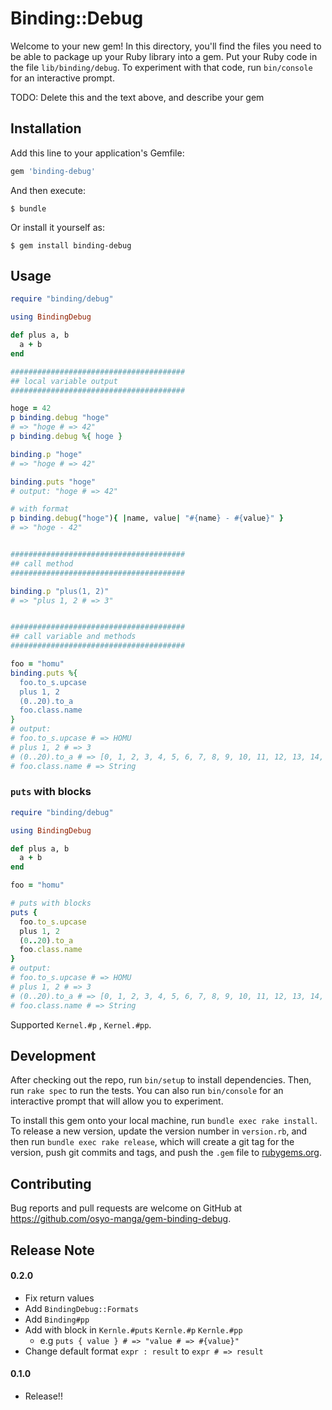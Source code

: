 # Binding::Debug

Welcome to your new gem! In this directory, you'll find the files you need to be able to package up your Ruby library into a gem. Put your Ruby code in the file `lib/binding/debug`. To experiment with that code, run `bin/console` for an interactive prompt.

TODO: Delete this and the text above, and describe your gem

## Installation

Add this line to your application's Gemfile:

```ruby
gem 'binding-debug'
```

And then execute:

    $ bundle

Or install it yourself as:

    $ gem install binding-debug

## Usage

```ruby
require "binding/debug"

using BindingDebug

def plus a, b
  a + b
end

#######################################
## local variable output
#######################################

hoge = 42
p binding.debug "hoge"
# => "hoge # => 42"
p binding.debug %{ hoge }

binding.p "hoge"
# => "hoge # => 42"

binding.puts "hoge"
# output: "hoge # => 42"

# with format
p binding.debug("hoge"){ |name, value| "#{name} - #{value}" }
# => "hoge - 42"


#######################################
## call method
#######################################

binding.p "plus(1, 2)"
# => "plus 1, 2 # => 3"


#######################################
## call variable and methods
#######################################

foo = "homu"
binding.puts %{
  foo.to_s.upcase
  plus 1, 2
  (0..20).to_a
  foo.class.name
}
# output:
# foo.to_s.upcase # => HOMU
# plus 1, 2 # => 3
# (0..20).to_a # => [0, 1, 2, 3, 4, 5, 6, 7, 8, 9, 10, 11, 12, 13, 14, 15, 16, 17, 18, 19, 20]
# foo.class.name # => String
```

### `puts` with blocks

```ruby
require "binding/debug"

using BindingDebug

def plus a, b
  a + b
end

foo = "homu"

# puts with blocks
puts {
  foo.to_s.upcase
  plus 1, 2
  (0..20).to_a
  foo.class.name
}
# output:
# foo.to_s.upcase # => HOMU
# plus 1, 2 # => 3
# (0..20).to_a # => [0, 1, 2, 3, 4, 5, 6, 7, 8, 9, 10, 11, 12, 13, 14, 15, 16, 17, 18, 19, 20]
# foo.class.name # => String
```

Supported `Kernel.#p` , `Kernel.#pp`.


## Development

After checking out the repo, run `bin/setup` to install dependencies. Then, run `rake spec` to run the tests. You can also run `bin/console` for an interactive prompt that will allow you to experiment.

To install this gem onto your local machine, run `bundle exec rake install`. To release a new version, update the version number in `version.rb`, and then run `bundle exec rake release`, which will create a git tag for the version, push git commits and tags, and push the `.gem` file to [rubygems.org](https://rubygems.org).

## Contributing

Bug reports and pull requests are welcome on GitHub at https://github.com/osyo-manga/gem-binding-debug.


## Release Note

#### 0.2.0

* Fix return values
* Add `BindingDebug::Formats`
* Add `Binding#pp`
* Add with block in `Kernle.#puts` `Kernle.#p` `Kernle.#pp` 
  * e.g `puts { value } # => "value # => #{value}"`
* Change default format `expr : result` to `expr # => result`

#### 0.1.0

* Release!!


